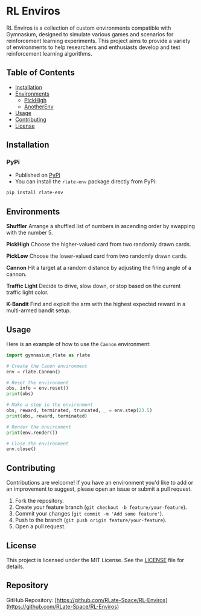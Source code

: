 # RL Enviros

RL Enviros is a collection of custom environments compatible with Gymnasium, designed to simulate various games and
scenarios for reinforcement learning experiments. This project aims to provide a variety of environments to help
researchers and enthusiasts develop and test reinforcement learning algorithms.

## Table of Contents

- [Installation](#installation)
- [Environments](#environments)
    - [PickHigh](#pickhigh)
    - [AnotherEnv](#anotherenv)
- [Usage](#usage)
- [Contributing](#contributing)
- [License](#license)

## Installation

### PyPi
- Published on [PyPi](https://pypi.org/project/rlate-env/)
- You can install the `rlate-env` package directly from PyPi:

```bash
pip install rlate-env
```

## Environments

**Shuffler**
Arrange a shuffled list of numbers in ascending order by swapping with the number 5.

**PickHigh**
Choose the higher-valued card from two randomly drawn cards.

**PickLow**
Choose the lower-valued card from two randomly drawn cards.

**Cannon**
Hit a target at a random distance by adjusting the firing angle of a cannon.

**Traffic Light**
Decide to drive, slow down, or stop based on the current traffic light color.

**K-Bandit**
Find and exploit the arm with the highest expected reward in a multi-armed bandit setup.

## Usage

Here is an example of how to use the `Cannon` environment:

```python
import gymnasium_rlate as rlate

# Create the Canon environment
env = rlate.Cannon()

# Reset the environment
obs, info = env.reset()
print(obs)

# Make a step in the environment
obs, reward, terminated, truncated, _ = env.step(23.5)
print(obs, reward, terminated)

# Render the environment
print(env.render())

# Close the environment
env.close()
```

## Contributing

Contributions are welcome! If you have an environment you'd like to add or an improvement to suggest, please open an
issue or submit a pull request.

1. Fork the repository.
2. Create your feature branch (`git checkout -b feature/your-feature`).
3. Commit your changes (`git commit -m 'Add some feature'`).
4. Push to the branch (`git push origin feature/your-feature`).
5. Open a pull request.

## License

This project is licensed under the MIT License. See the [LICENSE](LICENSE) file for details.

## Repository

GitHub Repository: [https://github.com/RLate-Space/RL-Enviros](https://github.com/RLate-Space/RL-Enviros)